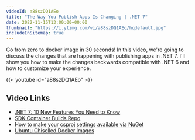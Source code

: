 ```yaml
---
videoId: a88szDQ1AEo
title: "The Way You Publish Apps Is Changing | .NET 7"
date: 2022-11-15T13:00:00+00:00
thumbnail: "https://i.ytimg.com/vi/a88szDQ1AEo/hqdefault.jpg"
includeInSitemap: true
---
```


Go from zero to docker image in 30 seconds! In this video, we're going to discuss the changes that are happening with publishing apps in .NET 7. I'll show you how to make the changes backwards compatible with .NET 6  and how to customize your experience.

<!--more-->

{{< youtube id="a88szDQ1AEo" >}}

## Video Links

- [.NET 7: 10 New Features You Need to Know](https://www.youtube.com/watch?v=6USQ3_81wQM)
- [SDK Container Builds Repo](https://github.com/dotnet/sdk-container-builds)
- [How to make your csproj settings available via NuGet](https://www.youtube.com/watch?v=V5wJeN3Ntqc)
- [Ubuntu Chiselled Docker Images](https://ubuntu.com/blog/install-dotnet-on-ubuntu)
